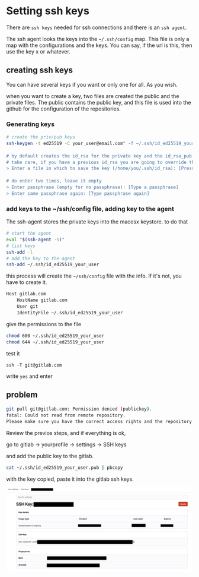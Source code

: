 # Setting ssh keys

There are `ssh keys` needed for ssh connections and there is an `ssh agent`.

The ssh agent looks the keys into the `~/.ssh/config` map.
This file is only a map with the configurations and the keys.
You can say, if the url is this, then use the key x or whatever.

## creating ssh keys
You can have several keys if you want or only one for all. As you wish.

when you want to create a key, two files are created the public and the private files.
The public contains the public key, and this file is used into the github for the configuration of the repositories.

### Generating keys
```bash
# create the priv/pub keys
ssh-keygen -t ed25519 -C your_user@email.com" -f ~/.ssh/id_ed25519_your_user

# by default creates the id_rsa for the private key and the id_rsa_pub for the public key
# take care, if you have a previous id_rsa you are going to override them.
> Enter a file in which to save the key (/home/you/.ssh/id_rsa): [Press enter]

# do enter two times, leave it empty
> Enter passphrase (empty for no passphrase): [Type a passphrase]
> Enter same passphrase again: [Type passphrase again]
```
### add keys to the ~/ssh/config file, adding key to the agent

The ssh-agent stores the private keys into the macosx keystore.
to do that

```bash
# start the agent
eval "$(ssh-agent -s)"
# list keys
ssh-add -l
# add the key to the agent
ssh-add ~/.ssh/id_ed25519_your_user
```

this process will create the `~/ssh/config` file with the info. If it's not, you have to create it.

```bash
Host gitlab.com
    HostName gitlab.com
    User git
    IdentityFile ~/.ssh/id_ed25519_your_user
```

give the permissions to the file
```bash
chmod 600 ~/.ssh/id_ed25519_your_user
chmod 644 ~/.ssh/id_ed25519_your_user
```

test it
```
ssh -T git@gitlab.com
```

write `yes` and enter

## problem

```bash
git pull git@gitlab.com: Permission denied (publickey).
fatal: Could not read from remote repository.
Please make sure you have the correct access rights and the repository exists.
```

Review the previos steps, and if everything is ok,

go to gitlab -> yourprofile -> settings -> SSH keys

and add the public key to the gitlab.

```bash
cat ~/.ssh/id_ed25519_your_user.pub | pbcopy
```

with the key copied, paste it into the gitlab ssh keys.


![ssh_keys.jpg](_img/ssh_keys.jpg)



